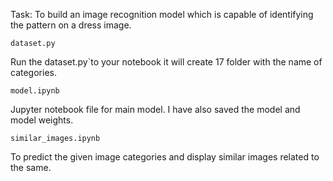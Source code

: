 Task: To build an image recognition model which is capable of identifying the pattern on a dress image.


`dataset.py`

Run the dataset.py`to your notebook it will create 17 folder with the name of categories.

`model.ipynb `


Jupyter notebook file for main model. I have also saved the model and model weights.

`similar_images.ipynb`


 To predict the given image categories and display similar images related to the same.




